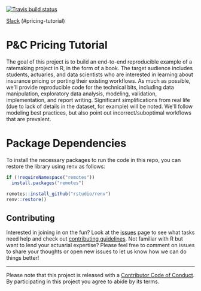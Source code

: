 [![Travis build status](https://travis-ci.org/kasaai/pc-pricing-tutorial.svg?branch=master)](https://travis-ci.org/kasaai/pc-pricing-tutorial)

[Slack](https://slack.kasa.ai) (#pricing-tutorial)

# P&C Pricing Tutorial

The goal of this project is to build an end-to-end reproducible example of a ratemaking project in R, in the form of a book. The target audience includes students, actuaries, and data scientists who are interested in learning about insurance pricing or porting their existing workflows. As much as possible, we'll provide reproducible code for the technical bits, including data manipulation, exploratory data analysis, modeling, validation, implementation, and report writing. Significant simplifications from real life (due to lack of details in the dataset, for example) will be noted. We'll follow modeling best practices, but also point out incorrect/suboptimal workflows that are prevalent.

# Package Dependencies

To install the necessary packages to run the code in this repo, you can restore the library using renv as follows: 

```r
if (!requireNamespace("remotes"))
  install.packages("remotes")

remotes::install_github("rstudio/renv")
renv::restore()
```

## Contributing

Interested in joining in on the fun? Look at the [issues](https://github.com/kasaai/pc-pricing-tutorial/issues) page to see what tasks need help and check out [contributing guidelines](https://github.com/kasaai/pc-pricing-tutorial/blob/master/CONTRIBUTING.md). Not familiar with R but want to lend your actuarial expertise? Please feel free to comment on issues to share your thoughts or open new issues to let us know how we can do things better!

-----

Please note that this project is released with a [Contributor Code of
Conduct](https://github.com/kasaai/quests/blob/master/CODE_OF_CONDUCT.md). By participating in this project
you agree to abide by its terms.
